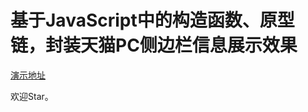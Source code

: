 # 基于JavaScript中的构造函数、原型链，封装天猫PC侧边栏信息展示效果



[演示地址](http://www.huanghanlian.com/sideBarDem/)

欢迎Star。
